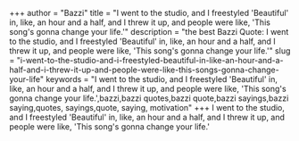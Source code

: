 +++
author = "Bazzi"
title = "I went to the studio, and I freestyled 'Beautiful' in, like, an hour and a half, and I threw it up, and people were like, 'This song's gonna change your life.'"
description = "the best Bazzi Quote: I went to the studio, and I freestyled 'Beautiful' in, like, an hour and a half, and I threw it up, and people were like, 'This song's gonna change your life.'"
slug = "i-went-to-the-studio-and-i-freestyled-beautiful-in-like-an-hour-and-a-half-and-i-threw-it-up-and-people-were-like-this-songs-gonna-change-your-life"
keywords = "I went to the studio, and I freestyled 'Beautiful' in, like, an hour and a half, and I threw it up, and people were like, 'This song's gonna change your life.',bazzi,bazzi quotes,bazzi quote,bazzi sayings,bazzi saying,quotes, sayings,quote, saying, motivation"
+++
I went to the studio, and I freestyled 'Beautiful' in, like, an hour and a half, and I threw it up, and people were like, 'This song's gonna change your life.'
